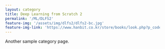 ```yaml
---
layout: category
title: Deep Learning from Scratch 2
permalink: '/ML/DLFS2'
feature-img: '/assets/img/dlfs2/dlfs2-bc.jpg'
feature-img-link: 'https://www.hanbit.co.kr/store/books/look.php?p_code=B8950212853'
---
```


Another sample category page.